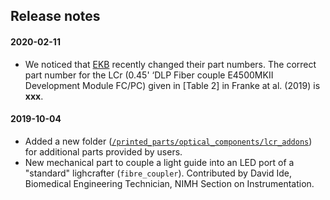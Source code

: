 ## Release notes

#### 2020-02-11
- We noticed that [EKB](https://www.ekbtechnologies.com/) recently changed their part numbers. The correct part number for the LCr (0.45' ‘DLP Fiber couple E4500MKII Development Module FC/PC) given in [Table 2] in Franke at al. (2019) is **xxx**.

#### 2019-10-04
- Added a new folder ([`/printed_parts/optical_components/lcr_addons`](https://github.com/eulerlab/open-visual-stimulator/tree/master/printed_parts/optical_components/lcr_addons)) for additional parts provided by users.
- New mechanical part to couple a light guide into an LED port of a "standard" lighcrafter (`fibre_coupler`). Contributed by David Ide, Biomedical Engineering Technician, NIMH Section on Instrumentation. 
